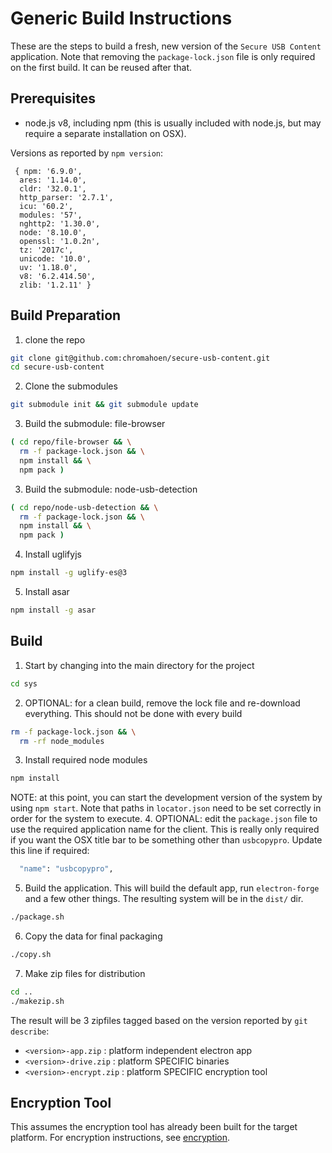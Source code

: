# Generic Build Instructions

These are the steps to build a fresh, new version of the `Secure USB Content` application.  Note that removing the `package-lock.json` file is only required on the first build.  It can be reused after that.

## Prerequisites

* node.js v8, including npm (this is usually included with node.js, but may require a separate installation on OSX).

Versions as reported by `npm version`:
```
 { npm: '6.9.0',
  ares: '1.14.0',
  cldr: '32.0.1',
  http_parser: '2.7.1',
  icu: '60.2',
  modules: '57',
  nghttp2: '1.30.0',
  node: '8.10.0',
  openssl: '1.0.2n',
  tz: '2017c',
  unicode: '10.0',
  uv: '1.18.0',
  v8: '6.2.414.50',
  zlib: '1.2.11' }
```

## Build Preparation

1. clone the repo
```bash
git clone git@github.com:chromahoen/secure-usb-content.git
cd secure-usb-content
```
2. Clone the submodules
```bash
git submodule init && git submodule update
```
3. Build the submodule: file-browser
```bash
( cd repo/file-browser && \
  rm -f package-lock.json && \
  npm install && \
  npm pack )
```
3. Build the submodule: node-usb-detection
```bash
( cd repo/node-usb-detection && \
  rm -f package-lock.json && \
  npm install && \
  npm pack )
```
4. Install uglifyjs
```bash
npm install -g uglify-es@3
```
5. Install asar
```bash
npm install -g asar
```

## Build

1. Start by changing into the main directory for the project
```bash
cd sys
```
2. OPTIONAL: for a clean build, remove the lock file and re-download everything.  This should not be done with every build
```bash
rm -f package-lock.json && \
  rm -rf node_modules
```
3. Install required node modules
```bash
npm install
```
NOTE: at this point, you can start the development version of the system by
using `npm start`.  Note that paths in `locator.json` need to be set correctly
in order for the system to execute.
4. OPTIONAL: edit the `package.json` file to use the required application name for the client.  This is really only required if you want the OSX title bar to be something other than `usbcopypro`.  Update this line if required:
```bash
  "name": "usbcopypro",
```
5. Build the application.  This will build the default app, run `electron-forge` and a few other things.
The resulting system will be in the `dist/` dir.
```bash
./package.sh
```
6. Copy the data for final packaging
```bash
./copy.sh
```
7. Make zip files for distribution
```bash
cd ..
./makezip.sh
```

The result will be 3 zipfiles tagged based on the version reported
by `git describe`:
* `<version>-app.zip` : platform independent electron app
* `<version>-drive.zip` : platform SPECIFIC binaries
* `<version>-encrypt.zip` : platform SPECIFIC encryption tool

## Encryption Tool

This assumes the encryption tool has already been built for the
target platform.  For encryption instructions,
see [encryption](./encrypt/README.md).

